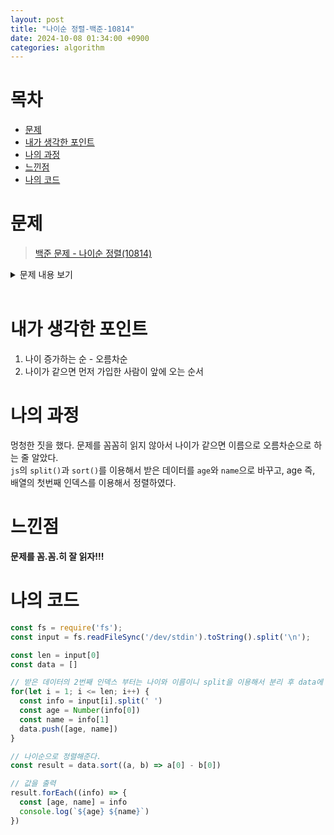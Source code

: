 ```yaml
---
layout: post
title: "나이순 정렬-백준-10814"
date: 2024-10-08 01:34:00 +0900
categories: algorithm
---
```


# 목차
- [문제](#문제)
- [내가 생각한 포인트](#내가-생각한-포인트)
- [나의 과정](#나의-과정)
- [느낀점](#느낀점)
- [나의 코드](#나의-코드)



# 문제

> [백준 문제 - 나이순 정렬(10814)](https://www.acmicpc.net/problem/10814)

<details>

<summary>
문제 내용 보기
</summary>

문제 <br>
<br>
온라인 저지에 가입한 사람들의 나이와 이름이 가입한 순서대로 주어진다. 이때, 회원들을 나이가 증가하는 순으로, 나이가 같으면 먼저 가입한 사람이 앞에 오는 순서로 정렬하는 프로그램을 작성하시오.<br>
<br>
입력 <br>
<br>
첫째 줄에 온라인 저지 회원의 수 N이 주어진다. (1 ≤ N ≤ 100,000)<br>
둘째 줄부터 N개의 줄에는 각 회원의 나이와 이름이 공백으로 구분되어 주어진다. 나이는 1보다 크거나 같으며, 200보다 작거나 같은 정수이고, 이름은 알파벳 대소문자로 이루어져 있고, 길이가 100보다 작거나 같은 문자열이다. 입력은 가입한 순서로 주어진다.<br>
<br>
출력 <br>
<br>
첫째 줄부터 총 N개의 줄에 걸쳐 온라인 저지 회원을 나이 순, 나이가 같으면 가입한 순으로 한 줄에 한 명씩 나이와 이름을 공백으로 구분해 출력한다.
</details>
<br>

# 내가 생각한 포인트

1. 나이 증가하는 순 - 오름차순
2. 나이가 같으면 먼저 가입한 사람이 앞에 오는 순서

# 나의 과정
멍청한 짓을 했다. 문제를 꼼꼼히 읽지 않아서 나이가 같으면 이름으로 오름차순으로 하는 줄 알았다.<br>
`js`의 `split()`과 `sort()`를 이용해서 받은 데이터를 `age`와 `name`으로 바꾸고, age 즉, 배열의 첫번째 인덱스를 이용해서 정렬하였다.

# 느낀점
**문제를 꼼.꼼.히 잘 읽자!!!**

# 나의 코드

```js
const fs = require('fs');
const input = fs.readFileSync('/dev/stdin').toString().split('\n'); 

const len = input[0]
const data = []

// 받은 데이터의 2번째 인덱스 부터는 나이와 이름이니 split을 이용해서 분리 후 data에 넣어준다.
for(let i = 1; i <= len; i++) {
  const info = input[i].split(' ')
  const age = Number(info[0])
  const name = info[1]
  data.push([age, name])
}

// 나이순으로 정렬해준다.
const result = data.sort((a, b) => a[0] - b[0])

// 값을 출력
result.forEach((info) => {
  const [age, name] = info
  console.log(`${age} ${name}`)
})

```
